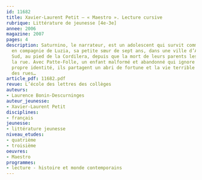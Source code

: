 ```yaml
---
id: 11682
title: Xavier-Laurent Petit – « Maestro ». Lecture cursive
rubrique: Littérature de jeunesse [4e-3e]
annee: 2006
magazine: 2007
pages: 4
description: Saturnino, le narrateur, est un adolescent qui survit comme il le peut
  en compagnie de Luzia, sa petite sœur de sept ans, dans une ville d’Amérique du
  Sud, au pied de la Cordilera, depuis que la mort de leurs parents les a jetés à
  la rue. Avec Patte-Folle, un enfant malformé et abandonné qui ignore jusqu’à sa
  propre identité, ils partagent un abri de fortune et la vie terrible des enfants
  des rues…
article_pdf: 11682.pdf
revue: L’école des lettres des collèges
auteurs:
- Laurence Bonin-Descurninges
auteur_jeunesse:
- Xavier-Laurent Petit
disciplines:
- français
jeunesse:
- littérature jeunesse
niveau_etudes:
- quatrième
- troisième
oeuvres:
- Maestro
programmes:
- lecture - histoire et monde contemporains
---
```

